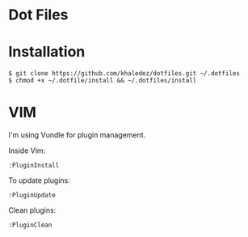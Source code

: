 Dot Files
=====

Installation
============
    $ git clone https://github.com/khaledez/dotfiles.git ~/.dotfiles
    $ chmod +x ~/.dotfile/install && ~/.dotfiles/install

VIM
============
I'm using Vundle for plugin management.

Inside Vim:

    :PluginInstall

To update plugins:

    :PluginUpdate

Clean plugins:

    :PluginClean
